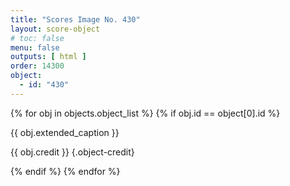 ```yaml
---
title: "Scores Image No. 430"
layout: score-object
# toc: false
menu: false
outputs: [ html ]
order: 14300
object:
  - id: "430"
---
```


{% for obj in objects.object_list %}
{% if obj.id == object[0].id %}

{{ obj.extended_caption }}

{{ obj.credit }} {.object-credit}

{% endif %}
{% endfor %}
